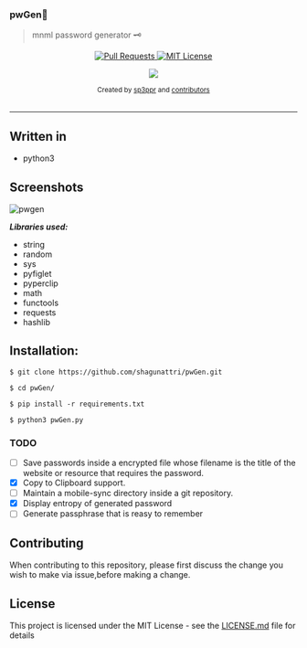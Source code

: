 ### pwGen🔐

> mnml password generator 🗝



<p align="center">
  <a href="https://github.com/shagunattri/pwgen/pulls">
    <img src="https://img.shields.io/badge/PRs-welcome-brightgreen.svg?longCache=true" alt="Pull Requests">
  </a>
  <a href="LICENSE">
    <img src="https://img.shields.io/badge/License-MIT-lightgrey.svg?longCache=true" alt="MIT License">
  </a>
</p>

<p align="center">
  <a href="https://twitter.com/sp3ppr" target="_blank">
    <img src="https://img.shields.io/twitter/follow/sp3ppr.svg?logo=twitter">
  </a>
</p>

<div align="center">
  <sub>Created by
  <a href="https://twitter.com/sp3ppr">sp3ppr</a> and
  <a href="https://github.com/shagunattri/pwGen/graphs/contributors">contributors</a>
</div>

<br>

****


## Written in
- python3



## Screenshots
![pwgen](https://user-images.githubusercontent.com/29366864/81680839-63838380-9471-11ea-8569-52d7d91374c3.png)


***Libraries used:***
- string
- random
- sys
- pyfiglet
- pyperclip
- math
- functools
- requests
- hashlib



## Installation:
```console
$ git clone https://github.com/shagunattri/pwGen.git

$ cd pwGen/

$ pip install -r requirements.txt

$ python3 pwGen.py
```

### TODO
- [ ] Save passwords inside a encrypted file whose filename is the title of the website or resource that requires the password.
- [x] Copy to Clipboard support.
- [ ] Maintain a mobile-sync directory inside a git repository.
- [x] Display entropy of generated password
- [ ] Generate passphrase that is reasy to remember

## Contributing

When contributing to this repository, please first discuss the change you wish to make via issue,before making a change.


## License

This project is licensed under the MIT License - see the [LICENSE.md](LICENSE) file for details
